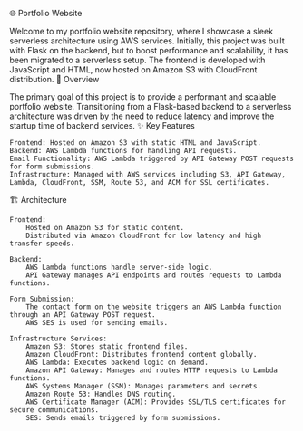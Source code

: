 🌐 Portfolio Website

Welcome to my portfolio website repository, where I showcase a sleek serverless architecture using AWS services. Initially, this project was built with Flask on the backend, but to boost performance and scalability, it has been migrated to a serverless setup. The frontend is developed with JavaScript and HTML, now hosted on Amazon S3 with CloudFront distribution.
🚀 Overview

The primary goal of this project is to provide a performant and scalable portfolio website. Transitioning from a Flask-based backend to a serverless architecture was driven by the need to reduce latency and improve the startup time of backend services.
✨ Key Features

    Frontend: Hosted on Amazon S3 with static HTML and JavaScript.
    Backend: AWS Lambda functions for handling API requests.
    Email Functionality: AWS Lambda triggered by API Gateway POST requests for form submissions.
    Infrastructure: Managed with AWS services including S3, API Gateway, Lambda, CloudFront, SSM, Route 53, and ACM for SSL certificates.

🏗️ Architecture

    Frontend:
        Hosted on Amazon S3 for static content.
        Distributed via Amazon CloudFront for low latency and high transfer speeds.

    Backend:
        AWS Lambda functions handle server-side logic.
        API Gateway manages API endpoints and routes requests to Lambda functions.

    Form Submission:
        The contact form on the website triggers an AWS Lambda function through an API Gateway POST request.
        AWS SES is used for sending emails.

    Infrastructure Services:
        Amazon S3: Stores static frontend files.
        Amazon CloudFront: Distributes frontend content globally.
        AWS Lambda: Executes backend logic on demand.
        Amazon API Gateway: Manages and routes HTTP requests to Lambda functions.
        AWS Systems Manager (SSM): Manages parameters and secrets.
        Amazon Route 53: Handles DNS routing.
        AWS Certificate Manager (ACM): Provides SSL/TLS certificates for secure communications.
        SES: Sends emails triggered by form submissions.
